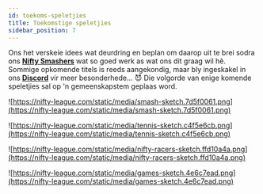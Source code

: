 ```yaml
---
id: toekoms-speletjies
title: Toekomstige speletjies
sidebar_position: 7
---
```


Ons het verskeie idees wat deurdring en beplan om daarop uit te brei sodra ons **[Nifty Smashers](https://nifty-league.com/games)** wat so goed werk as wat ons dit graag wil hê. Sommige opkomende titels is reeds aangekondig, maar bly ingeskakel in ons **[Discord](https://discord.gg/niftyleague)** vir meer besonderhede… 😈 Die volgorde van enige komende speletjies sal op 'n gemeenskapstem geplaas word.

![https://nifty-league.com/static/media/smash-sketch.7d5f0061.png](https://nifty-league.com/static/media/smash-sketch.7d5f0061.png)

![https://nifty-league.com/static/media/tennis-sketch.c4f5e6cb.png](https://nifty-league.com/static/media/tennis-sketch.c4f5e6cb.png)

![https://nifty-league.com/static/media/nifty-racers-sketch.ffd10a4a.png](https://nifty-league.com/static/media/nifty-racers-sketch.ffd10a4a.png)

![https://nifty-league.com/static/media/games-sketch.4e6c7ead.png](https://nifty-league.com/static/media/games-sketch.4e6c7ead.png)
